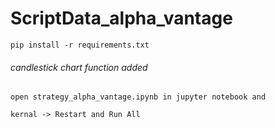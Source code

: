 
# ScriptData_alpha_vantage

    pip install -r requirements.txt


###### candlestick chart function added

    open strategy_alpha_vantage.ipynb in jupyter notebook and

    kernal -> Restart and Run All

    
